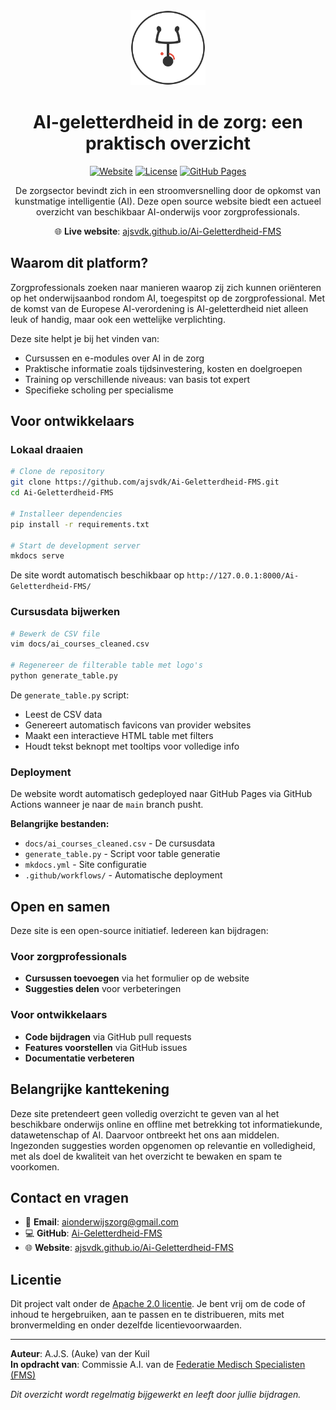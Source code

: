 <div align="center">
  <img src="docs/assets/logo.svg" alt="AI-geletterdheid in de zorg" width="120" height="120">
  
  # AI-geletterdheid in de zorg: een praktisch overzicht

  [![Website](https://img.shields.io/website?url=https%3A%2F%2Fajsvdk.github.io%2FAi-Geletterdheid-FMS%2F&up_message=live&up_color=brightgreen&down_message=offline&down_color=red&style=flat-square&label=status)](https://ajsvdk.github.io/Ai-Geletterdheid-FMS/)
  [![License](https://img.shields.io/badge/license-Apache%202.0-blue.svg?style=flat-square)](LICENSE)
  [![GitHub Pages](https://img.shields.io/badge/deployed%20on-GitHub%20Pages-blue?style=flat-square&logo=github)](https://ajsvdk.github.io/Ai-Geletterdheid-FMS/)

  De zorgsector bevindt zich in een stroomversnelling door de opkomst van kunstmatige intelligentie (AI). Deze open source website biedt een actueel overzicht van beschikbaar AI-onderwijs voor zorgprofessionals.

  🌐 **Live website**: [ajsvdk.github.io/Ai-Geletterdheid-FMS](https://ajsvdk.github.io/Ai-Geletterdheid-FMS/)
</div>

## Waarom dit platform?

Zorgprofessionals zoeken naar manieren waarop zij zich kunnen oriënteren op het onderwijsaanbod rondom AI, toegespitst op de zorgprofessional. Met de komst van de Europese AI-verordening is AI-geletterdheid niet alleen leuk of handig, maar ook een wettelijke verplichting.

Deze site helpt je bij het vinden van:
- Cursussen en e-modules over AI in de zorg
- Praktische informatie zoals tijdsinvestering, kosten en doelgroepen  
- Training op verschillende niveaus: van basis tot expert
- Specifieke scholing per specialisme


## Voor ontwikkelaars

### Lokaal draaien

```bash
# Clone de repository
git clone https://github.com/ajsvdk/Ai-Geletterdheid-FMS.git
cd Ai-Geletterdheid-FMS

# Installeer dependencies
pip install -r requirements.txt

# Start de development server
mkdocs serve
```

De site wordt automatisch beschikbaar op `http://127.0.0.1:8000/Ai-Geletterdheid-FMS/`

### Cursusdata bijwerken

```bash
# Bewerk de CSV file
vim docs/ai_courses_cleaned.csv

# Regenereer de filterable table met logo's
python generate_table.py
```

De `generate_table.py` script:
- Leest de CSV data
- Genereert automatisch favicons van provider websites  
- Maakt een interactieve HTML table met filters
- Houdt tekst beknopt met tooltips voor volledige info

### Deployment

De website wordt automatisch gedeployed naar GitHub Pages via GitHub Actions wanneer je naar de `main` branch pusht.

**Belangrijke bestanden:**
- `docs/ai_courses_cleaned.csv` - De cursusdata
- `generate_table.py` - Script voor table generatie
- `mkdocs.yml` - Site configuratie
- `.github/workflows/` - Automatische deployment

## Open en samen

Deze site is een open-source initiatief. Iedereen kan bijdragen:

### Voor zorgprofessionals
- **Cursussen toevoegen** via het formulier op de website
- **Suggesties delen** voor verbeteringen

### Voor ontwikkelaars  
- **Code bijdragen** via GitHub pull requests
- **Features voorstellen** via GitHub issues
- **Documentatie verbeteren**

## Belangrijke kanttekening

Deze site pretendeert geen volledig overzicht te geven van al het beschikbare onderwijs online en offline met betrekking tot informatiekunde, datawetenschap of AI. Daarvoor ontbreekt het ons aan middelen. Ingezonden suggesties worden opgenomen op relevantie en volledigheid, met als doel de kwaliteit van het overzicht te bewaken en spam te voorkomen.

## Contact en vragen

- 📧 **Email**: [aionderwijszorg@gmail.com](mailto:aionderwijszorg@gmail.com)  
- 💻 **GitHub**: [Ai-Geletterdheid-FMS](https://github.com/ajsvdk/Ai-Geletterdheid-FMS)
- 🌐 **Website**: [ajsvdk.github.io/Ai-Geletterdheid-FMS](https://ajsvdk.github.io/Ai-Geletterdheid-FMS/)

## Licentie

Dit project valt onder de [Apache 2.0 licentie](LICENSE). Je bent vrij om de code of inhoud te hergebruiken, aan te passen en te distribueren, mits met bronvermelding en onder dezelfde licentievoorwaarden.

---

**Auteur**: A.J.S. (Auke) van der Kuil  
**In opdracht van**: Commissie A.I. van de [Federatie Medisch Specialisten (FMS)](https://demedischspecialist.nl/themas/thema/artificial-intelligence-ai)

*Dit overzicht wordt regelmatig bijgewerkt en leeft door jullie bijdragen.*


